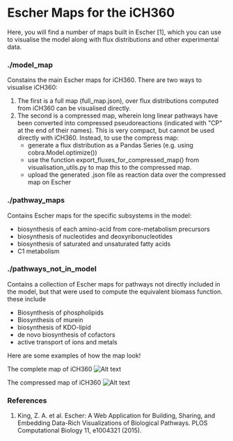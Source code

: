 # Escher Maps for the iCH360

Here, you will find a number of maps built in Escher [1], which you can use to visualise the model along with flux distributions and other experimental data.
### ./model_map
Constains the main Escher maps for iCH360. There are two ways to visualise iCH360:
1. The first is a full map (full_map.json), over flux distributions computed from iCH360 can be visualised directly.
2. The second is a compressed map, wherein long linear pathways have been converted into compressed pseudoreactions (indicated with "CP" at the end of their names). This is very compact, but cannot be used directly with iCH360. Instead, to use the compress map:
    - generate a flux distribution as a Pandas Series (e.g. using cobra.Model.optimize())
    - use the function export_fluxes_for_compressed_map() from visualisation_utils.py to map this to the compressed map.
    - upload the generated .json file as reaction data over the compressed map on Escher

### ./pathway_maps
Contains Escher maps for the specific subsystems in the model:
- biosynthesis of each amino-acid from core-metabolism precursors
- biosynthesis of nucleotides and deoxyribonucleotides
- biosynthesis of saturated and unsaturated fatty acids
- C1 metabolism

### ./pathways_not_in_model
Contains a collection of Escher maps for pathways not directly included in the model, but that were used to compute the equivalent biomass function. these include
- Biosynthesis of phospholipids
- Biosynthesis of murein
- biosynthesis of KDO-lipid
- de novo biosynthesis of cofactors
- active transport of ions and metals

Here are some examples of how the map look!

The complete map of iCH360
![Alt text](examples/complete_map.png "The complete map of iCH360")

The compressed map of iCH360
![Alt text](examples/compressed_map.png "The comressed map of iCH360")

### References
1. King, Z. A. et al. Escher: A Web Application for Building, Sharing, and Embedding Data-Rich Visualizations of Biological Pathways. PLOS Computational Biology 11, e1004321 (2015).
